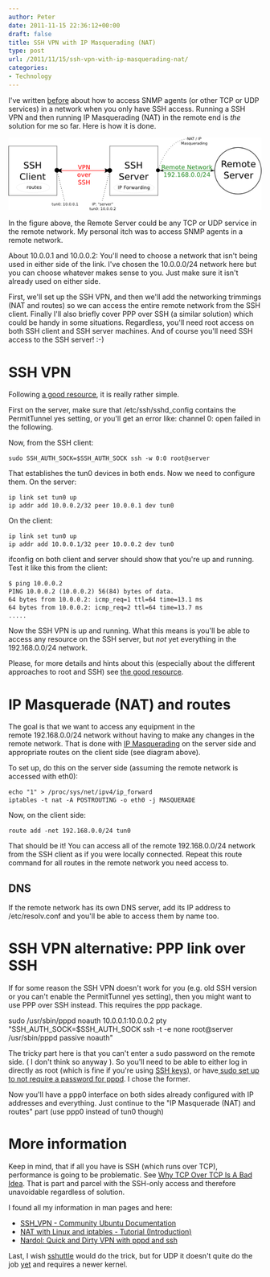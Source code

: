 ```yaml
---
author: Peter
date: 2011-11-15 22:36:12+00:00
draft: false
title: SSH VPN with IP Masquerading (NAT)
type: post
url: /2011/11/15/ssh-vpn-with-ip-masquerading-nat/
categories:
- Technology
---
```


I've written [before](/2011/07/05/forwarding-snmp-ports-over-ssh-using-socat/) about how to access SNMP agents (or other TCP or UDP services) in a network when you only have SSH access. Running a SSH VPN and then running IP Masquerading (NAT) in the remote end is _the_ solution for me so far. Here is how it is done.

![](sshVPN1.png)

<!-- more -->

In the figure above, the Remote Server could be any TCP or UDP service in the remote network. My personal itch was to access SNMP agents in a remote network.

About 10.0.0.1 and 10.0.0.2: You'll need to choose a network that isn't being used in either side of the link. I've chosen the 10.0.0.0/24 network here but you can choose whatever makes sense to you. Just make sure it isn't already used on either side.

First, we'll set up the SSH VPN, and then we'll add the networking trimmings (NAT and routes) so we can access the entire remote network from the SSH client. Finally I'll also briefly cover PPP over SSH (a similar solution) which could be handy in some situations. Regardless, you'll need root access on both SSH client and SSH server machines. And of course you'll need SSH access to the SSH server! :-)


# SSH VPN


Following [a good resource](https://help.ubuntu.com/community/SSH_VPN), it is really rather simple.

First on the server, make sure that /etc/ssh/sshd_config contains the PermitTunnel yes setting, or you'll get an error like: channel 0: open failed in the following.

Now, from the SSH client:

    
    sudo SSH_AUTH_SOCK=$SSH_AUTH_SOCK ssh -w 0:0 root@server


That establishes the tun0 devices in both ends. Now we need to configure them. On the server:

    
    ip link set tun0 up
    ip addr add 10.0.0.2/32 peer 10.0.0.1 dev tun0


On the client:

    
    ip link set tun0 up
    ip addr add 10.0.0.1/32 peer 10.0.0.2 dev tun0


ifconfig on both client and server should show that you're up and running. Test it like this from the client:

    
    $ ping 10.0.0.2
    PING 10.0.0.2 (10.0.0.2) 56(84) bytes of data.
    64 bytes from 10.0.0.2: icmp_req=1 ttl=64 time=13.1 ms
    64 bytes from 10.0.0.2: icmp_req=2 ttl=64 time=13.7 ms
    .....


Now the SSH VPN is up and running. What this means is you'll be able to access any resource on the SSH server, but _not_ yet everything in the 192.168.0.0/24 network.

Please, for more details and hints about this (especially about the different approaches to root and SSH) see [the good resource](https://help.ubuntu.com/community/SSH_VPN).


# IP Masquerade (NAT) and routes


The goal is that we want to access any equipment in the remote 192.168.0.0/24 network without having to make any changes in the remote network. That is done with [IP Masquerading](http://tldp.org/HOWTO/IP-Masquerade-HOWTO/ipmasq-background2.1.html) on the server side and appropriate routes on the client side (see diagram above).

To set up, do this on the server side (assuming the remote network is accessed with eth0):

    
    echo "1" > /proc/sys/net/ipv4/ip_forward
    iptables -t nat -A POSTROUTING -o eth0 -j MASQUERADE


Now, on the client side:

    
    route add -net 192.168.0.0/24 tun0


That should be it! You can access all of the remote 192.168.0.0/24 network from the SSH client as if you were locally connected. Repeat this route command for all routes in the remote network you need access to.


## DNS


If the remote network has its own DNS server, add its IP address to /etc/resolv.conf and you'll be able to access them by name too.


# SSH VPN alternative: PPP link over SSH


If for some reason the SSH VPN doesn't work for you (e.g. old SSH version or you can't enable the PermitTunnel yes setting), then you might want to use PPP over SSH instead. This requires the ppp package.


sudo /usr/sbin/pppd noauth 10.0.0.1:10.0.0.2 pty \
"SSH_AUTH_SOCK=$SSH_AUTH_SOCK ssh -t -e none root@server /usr/sbin/pppd passive noauth"


The tricky part here is that you can't enter a sudo password on the remote side. ( I don't think so anyway ). So you'll need to be able to either log in directly as root (which is fine if you're using [SSH keys](https://help.ubuntu.com/community/SSH/OpenSSH/Keys)), or have[ sudo set up to not require a password for pppd](http://www.faqs.org/docs/Linux-mini/ppp-ssh.html#AEN271). I chose the former.

Now you'll have a ppp0 interface on both sides already configured with IP addresses and everything. Just continue to the "IP Masquerade (NAT) and routes" part (use ppp0 instead of tun0 though)


# More information


Keep in mind, that if all you have is SSH (which runs over TCP), performance is going to be problematic. See [Why TCP Over TCP Is A Bad Idea](http://sites.inka.de/bigred/devel/tcp-tcp.html). That is part and parcel with the SSH-only access and therefore unavoidable regardless of solution.

I found all my information in man pages and here:



* [SSH_VPN - Community Ubuntu Documentation](https://help.ubuntu.com/community/SSH_VPN)
* [NAT with Linux and iptables - Tutorial (Introduction)](http://www.nardol.org/2009/1/12/quick-and-dirty-vpn-with-pppd-and-ssh)
* [Nardol: Quick and Dirty VPN with pppd and ssh](http://www.nardol.org/2009/1/12/quick-and-dirty-vpn-with-pppd-and-ssh)

Last, I wish [sshuttle](https://github.com/apenwarr/sshuttle) would do the trick, but for UDP it doesn't quite do the job [yet](http://groups.google.com/group/sshuttle/browse_thread/thread/9a5ad7c8561f5641#) and requires a newer kernel.
